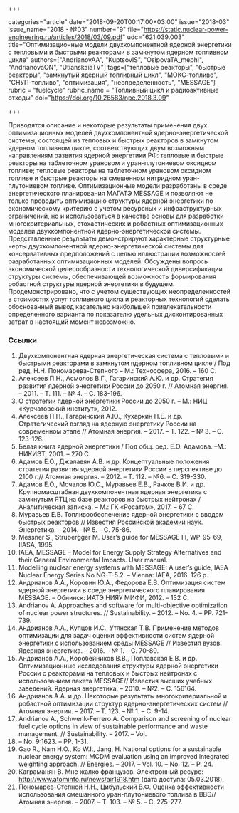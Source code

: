 +++

categories="article"
date="2018-09-20T00:17:00+03:00"
issue="2018-03"
issue_name="2018 - №03"
number="9"
file="https://static.nuclear-power-engineering.ru/articles/2018/03/09.pdf"
udc="621.039.003"
title="Оптимизационные модели двухкомпонентной ядерной энергетики с тепловыми и быстрыми реакторами в замкнутом ядерном топливном цикле"
authors=["AndrianovAA", "KuptsovIS", "OsipovaTA_mephi", "AndrianovaON", "UtianskaiaTV"]
tags=["тепловые реакторы", "быстрые реакторы", "замкнутый ядерный топливный цикл", "МОКС-топливо", "СНУП-топливо", "оптимизация", "неопределенность", "MESSAGE"]
rubric = "fuelcycle"
rubric_name = "Топливный цикл и радиоактивные отходы"
doi="https://doi.org/10.26583/npe.2018.3.09"

+++

Приводятся описание и некоторые результаты применения двух оптимизационных моделей двухкомпонентной ядерно-энергетической системы, состоящей из тепловых и быстрых реакторов в замкнутом ядерном топливном цикле, соответствующих двум возможным направлениям развития ядерной энергетики РФ: тепловые и быстрые реакторы на таблеточном урановом и уран-плутониевом оксидном топливе; тепловые реакторы на таблеточном урановом оксидном топливе и быстрые реакторы на смешенном нитридном уран-плутониевом топливе. Оптимизационные модели разработаны в среде энергетического планирования МАГАТЭ MESSAGE и позволяют не только проводить оптимизацию структуры ядерной энергетики по экономическому критерию с учетом ресурсных и инфраструктурных ограничений, но и использоваться в качестве основы для разработки многокритериальных, стохастических и робастных оптимизационных моделей двухкомпонентной ядерно-энергетической системы. Представленные результаты демонстрируют характерные структурные черты двухкомпонентной ядерно-энергетической системы для консервативных предположений с целью иллюстрации возможностей разработанных оптимизационных моделей. Обсуждены вопросы экономической целесообразности технологической диверсификации структуры системы, обеспечивающей возможность формирования робастной структуры ядерной энергетики в будущем. Продемонстрировано, что с учетом существующих неопределенностей в стоимостях услуг топливного цикла и реакторных технологий сделать обоснованный вывод касательно наибольшей привлекательности определенного варианта по показателю удельных дисконтированных затрат в настоящий момент невозможно.

### Ссылки

1. Двухкомпонентная ядерная энергетическая система с тепловыми и быстрыми реакторами в замкнутом ядерном топливном цикле / Под ред. Н.Н. Пономарева-Степного – М.: Техносфера, 2016. – 160 С.
2. Алексеев П.Н., Асмолов В.Г., Гагаринский А.Ю. и др. Стратегия развития ядерной энергетики России до 2050 г. // Атомная энергия. – 2011. – T. 111. – № 4. – С. 183-196.
3. О стратегии ядерной энергетики России до 2050 г. – М.: НИЦ «Курчатовский институт», 2012.
4. Алексеев П.Н., Гагаринский А.Ю., Кухаркин Н.Е. и др. Стратегический взгляд на ядерную энергетику России на современном этапе // Атомная энергия. – 2017. – Т. 122. – № 3. – С. 123-126.
5. Белая книга ядерной энергетики / Под общ. ред. Е.О. Адамова. –М.: НИКИЭТ, 2001. – 270 C.
6. Адамов Е.О., Джалавян А.В. и др. Концептуальные положения стратегии развития ядерной энергетики России в перспективе до 2100 г.// Атомная энергия. – 2012. – Т. 112. – №6. – С. 319-330.
7. Адамов Е.О., Мочалов Ю.С., Муравьев Е.В., Рачков В.И. и др. Крупномасштабная двухкомпонентная ядерная энергетика с замкнутым ЯТЦ на базе реакторов на быстрых нейтронах / Аналитическая записка. – М.: ГК «Росатом», 2017. – 67 С.
8. Муравьев Е.В. Топливообеспечение ядерной энергетики с вводом быстрых реакторов // Известия Российской академии наук. Энергетика. – 2014.– № 5. – C. 75-86.
9. Messner S., Strubergger M. User’s guide for MESSAGE III, WP-95-69, IIASA, 1995.
10. IAEA, MESSAGE – Model for Energy Supply Strategy Alternatives and their General Environmental Impacts. User manual.
11. Modelling nuclear energy systems with MESSAGE: A user’s guide, IAEA Nuclear Energy Series No NG-T-5.2. – Vienna: IAEA, 2016. 126 p.
12. Андрианов А.А., Коровин Ю.А., Федорова Е.В. Оптимизация систем ядерной энергетики в среде энергетического планирования MESSAGE. – Обнинск: ИАТЭ НИЯУ МИФИ, 2012. – 132 C.
13. Andrianov A. Approaches and software for multi-objective optimization of nuclear power structures. // Sustainability. – 2012. – No. 4. – PP. 721-739.
14. Андрианов А.А., Купцов И.С., Утянская Т.В. Применение методов оптимизации для задач оценки эффективности систем ядерной энергетики с использованием среды MESSAGE // Известия вузов. Ядерная энергетика. – 2016. – № 1. – С. 70-80.
15. Андрианов А.А., Коробейников В.В., Поплавская Е.В. и др. Оптимизационные исследования структуры ядерной энергетики России с реакторами на тепловых и быстрых нейтронах с использованием пакета MESSAGE// Известия высших учебных заведений. Ядерная энергетика. – 2010. – №2. – C. 156164.
16. Андрианов А.А. и др. Некоторые результаты многокритериальной и робастной оптимизации структур ядерно-энергетических систем // Атомная энергия. – 2017. – T. 123. – № 1. – С. 9-14.
17. Andrianov A., Schwenk-Ferrero A. Comparison and screening of nuclear fuel cycle options in view of sustainable performance and waste management. // Sustainability. – 2017. – Vol.
9. – No. 9:1623. – PP. 1-31.
18. Gao R., Nam H.O., Ko W.I., Jang, H. National options for a sustainable nuclear energy system: MCDM evaluation using an improved integrated weighting approach. // Energies. – 2017. – Vol. 10. – No. 12. – P. 24.
19. Каграманян В. Мне жалко французов. Электронный ресурс: http://www.atominfo.ru/news/air1918.htm (дата доступа: 05.03.2018).
20. Пономарев-Степной Н.Н., Цибульский В.Ф. Оценка эффективности использования смешанного уран-плутониевого топлива в ВВЭ// Атомная энергия. – 2007. – Т. 103. – № 5. – С. 275-277.